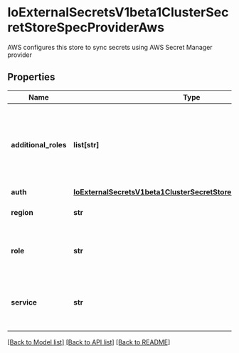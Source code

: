 # IoExternalSecretsV1beta1ClusterSecretStoreSpecProviderAws

AWS configures this store to sync secrets using AWS Secret Manager provider
## Properties
Name | Type | Description | Notes
------------ | ------------- | ------------- | -------------
**additional_roles** | **list[str]** | AdditionalRoles is a chained list of Role ARNs which the SecretManager provider will sequentially assume before assuming Role | [optional] 
**auth** | [**IoExternalSecretsV1beta1ClusterSecretStoreSpecProviderAwsAuth**](IoExternalSecretsV1beta1ClusterSecretStoreSpecProviderAwsAuth.md) |  | [optional] 
**region** | **str** | AWS Region to be used for the provider | 
**role** | **str** | Role is a Role ARN which the SecretManager provider will assume | [optional] 
**service** | **str** | Service defines which service should be used to fetch the secrets | 

[[Back to Model list]](../README.md#documentation-for-models) [[Back to API list]](../README.md#documentation-for-api-endpoints) [[Back to README]](../README.md)



